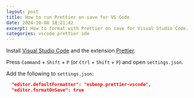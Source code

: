 ```yaml
---
layout: post
title: How to run Prettier on save for VS Code
date: 2024-10-08 18:21:42
excerpt: How to format with Prettier on save for Visual Studio Code.
categories: vscode prettier ide
---
```


Install [Visual Studio Code](https://code.visualstudio.com/) and the extension [Prettier](https://marketplace.visualstudio.com/items?itemName=esbenp.prettier-vscode).

Press `Command` + `Shift` + `P` (or `Ctrl` + `Shift` + `P`) and open `settings.json`.

Add the following to `settings.json`:

```json
  "editor.defaultFormatter": "esbenp.prettier-vscode",
  "editor.formatOnSave": true
```
